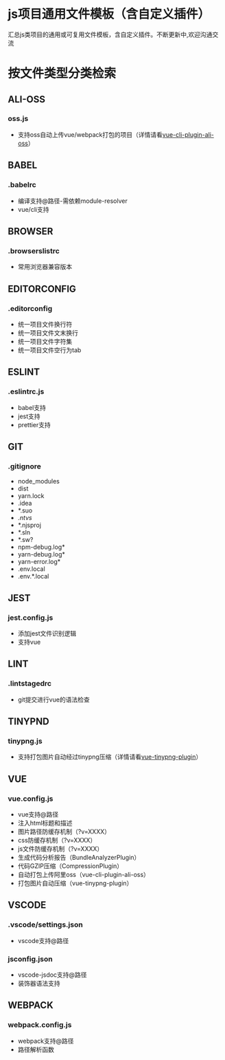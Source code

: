 <!--
 * @Description: 
 * @Version: 1.0.0
 * @Author: lax
 * @Date: 2022-03-23 22:06:43
 * @LastEditors: lax
 * @LastEditTime: 2022-03-23 23:11:07
 * @FilePath: \program_init\readme.md
-->
# js项目通用文件模板（含自定义插件）
汇总js类项目的通用或可复用文件模板，含自定义插件。不断更新中,欢迎沟通交流

# 按文件类型分类检索

## ALI-OSS
### oss.js
* 支持oss自动上传vue/webpack打包的项目（详情请看[vue-cli-plugin-ali-oss](https://github.com/laxnogithub/vue-cli-plugin-ali-oss#readme)）

## BABEL
### .babelrc
* 编译支持@路径-需依赖module-resolver
* vue/cli支持
## BROWSER
### .browserslistrc
* 常用浏览器兼容版本
  
## EDITORCONFIG
### .editorconfig
* 统一项目文件换行符
* 统一项目文件文末换行
* 统一项目文件字符集
* 统一项目文件空行为tab

## ESLINT
### .eslintrc.js
* babel支持
* jest支持
* prettier支持

## GIT
### .gitignore
* node_modules
* dist
* yarn.lock
* .idea
* *.suo
* *.ntvs*
* *.njsproj
* *.sln
* *.sw?
* npm-debug.log*
* yarn-debug.log*
* yarn-error.log*
* .env.local
* .env.*.local

## JEST
### jest.config.js
* 添加jest文件识别逻辑
* 支持vue

## LINT
### .lintstagedrc
* git提交进行vue的语法检查

## TINYPND
### tinypng.js
* 支持打包图片自动经过tinypng压缩（详情请看[vue-tinypng-plugin](https://github.com/laxnogithub/vue-tinypng-plugin.git)）
  
## VUE
### vue.config.js
* vue支持@路径
* 注入html标题和描述
* 图片路径防缓存机制（?v=XXXX）
* css防缓存机制（?v=XXXX）
* js文件防缓存机制（?v=XXXX）
* 生成代码分析报告（BundleAnalyzerPlugin）
* 代码GZIP压缩（CompressionPlugin）
* 自动打包上传阿里oss（vue-cli-plugin-ali-oss）
* 打包图片自动压缩（vue-tinypng-plugin）


## VSCODE
### .vscode/settings.json
* vscode支持@路径
### jsconfig.json
* vscode-jsdoc支持@路径
* 装饰器语法支持

  
## WEBPACK
### webpack.config.js
* webpack支持@路径
* 路径解析函数
